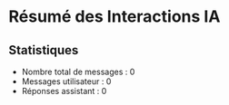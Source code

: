# Résumé des Interactions IA

## Statistiques
- Nombre total de messages : 0
- Messages utilisateur : 0
- Réponses assistant : 0
